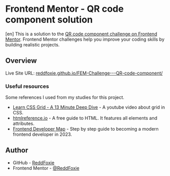 # Frontend Mentor - QR code component solution

[en]
This is a solution to the [QR code component challenge on Frontend Mentor](https://www.frontendmentor.io/challenges/qr-code-component-iux_sIO_H). Frontend Mentor challenges help you improve your coding skills by building realistic projects. 

## Overview

Live Site URL: [reddfoxie.github.io/FEM-Challenge---QR-code-component/](https://reddfoxie.github.io/FEM-Challenge---QR-code-component/)

### Useful resources

Some references I used from my studies for this project.

- [Learn CSS Grid - A 13 Minute Deep Dive](https://youtu.be/EiNiSFIPIQE) - A youtube video about grid in CSS.
- [htmlreference.io](https://htmlreference.io) - A free guide to HTML. It features all elements and attributes.
- [Frontend Developer Map](https://roadmap.sh/frontend?r=frontend-beginner) - Step by step guide to becoming a modern frontend developer in 2023.

## Author

- GitHub - [ReddFoxie](https://github.com/ReddFoxie)
- Frontend Mentor - [@ReddFoxie](https://www.frontendmentor.io/profile/ReddFoxie)
